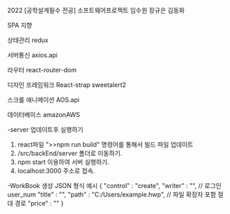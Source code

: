 2022 [공학설계필수 전공] 소프트웨어프로젝트
임수원 장규은 김동화

SPA 지향

상태관리
redux

서버통신
axios.api

라우터
react-router-dom

디자인 프레임워크
React-strap
sweetalert2

스크롤 애니메이션
AOS.api

데이터베이스
amazonAWS

-server 업데이트후 실행하기

1. react파일 ">>npm run build" 명령어를 통해서 빌드 파일 업데이트
2. /src/backEnd/server 폴더로 이동하기.
3. npm start 이용하여 서버 실행하기.
4. localhost:3000 주소로 접속.

-WorkBook 생성 JSON 형식 예시
{
"control" : "create",
"writer" : "", // 로그인 user_num
"title" : "",
"path" : "C:/Users/example.hwp", // 파일 확장자 포함 절대 경로
"price" : ""
}
